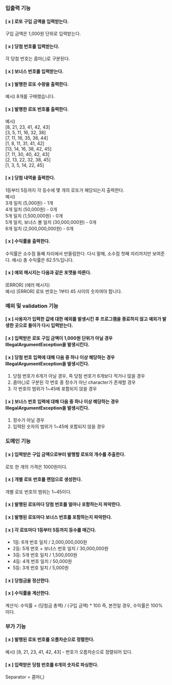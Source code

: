 ### 입출력 기능
#### [ x ] 로또 구입 금액을 입력받는다.
구입 금액은 1,000원 단위로 입력받는다.
#### [ x ] 당첨 번호를 입력받는다.
각 당첨 번호는 콤마(,)로 구분된다.
#### [ x ] 보너스 번호를 입력받는다.
#### [ x ] 발행한 로또 수량을 출력한다.
예시) 8개를 구매했습니다.
#### [ x ] 발행한 로또 번호를 출력한다.
예시)<br>
[8, 21, 23, 41, 42, 43]<br>
[3, 5, 11, 16, 32, 38]<br>
[7, 11, 16, 35, 36, 44]<br>
[1, 8, 11, 31, 41, 42]<br>
[13, 14, 16, 38, 42, 45]<br>
[7, 11, 30, 40, 42, 43]<br>
[2, 13, 22, 32, 38, 45]<br>
[1, 3, 5, 14, 22, 45]
#### [ x ] 당첨 내역을 출력한다.
1등부터 5등까지 각 등수에 몇 개의 로또가 해당되는지 출력한다.<br>
예시) <br>
3개 일치 (5,000원) - 1개<br>
4개 일치 (50,000원) - 0개<br>
5개 일치 (1,500,000원) - 0개<br>
5개 일치, 보너스 볼 일치 (30,000,000원) - 0개<br>
6개 일치 (2,000,000,000원) - 0개
#### [ x ] 수익률을 출력한다.
수익률은 소수점 둘째 자리에서 반올림한다.
다시 말해, 소수점 첫째 자리까지만 보여준다.
예시) 총 수익률은 62.5%입니다.
#### [ x ] 예외 메시지는 다음과 같은 포맷을 따른다.
[ERROR] (에러 메시지) <br>
예시) [ERROR] 로또 번호는 1부터 45 사이의 숫자여야 합니다.

### 예외 및 validation 기능
#### [ x ] 사용자가 입력한 값에 대한 예외를 발생시킨 후 프로그램을 종료하지 않고 예외가 발생한 곳으로 돌아가 다시 입력받는다.
#### [ x ] 입력받은 로또 구입 금액이 1,000원 단위가 아닐 경우 IllegalArgumentException을 발생시킨다.
#### [ x ] 당첨 번호 입력에 대해 다음 중 하나 이상 해당하는 경우 IllegalArgumentException을 발생시킨다.
1. 당첨 번호가 6개가 아닐 경우, 즉 당첨 번호가 6개보다 적거나 많을 경우
2. 콤마(,)로 구분된 각 번호 중 정수가 아닌 character가 존재할 경우
3. 각 번호의 범위가 1~45에 포함되지 않을 경우
#### [ x ] 보너스 번호 입력에 대해 다음 중 하나 이상 해당하는 경우 IllegalArgumentException을 발생시킨다.
1. 정수가 아닐 경우
2. 입력된 숫자의 범위가 1~45에 포함되지 않을 경우

### 도메인 기능
#### [ x ] 입력받은 구입 금액으로부터 발행할 로또의 개수를 추출한다.
로또 한 개의 가격은 1000원이다. 
#### [ x ] 개별 로또 번호를 랜덤으로 생성한다.
개별 로또 번호의 범위는 1~45이다.
#### [ x ] 발행된 로또마다 당첨 번호를 얼마나 포함하는지 파악한다.
#### [ x ] 발행된 로또마다 보너스 번호를 포함하는지 파악한다.
#### [ x ] 각 로또마다 1등부터 5등까지 등수를 매긴다.
- 1등: 6개 번호 일치 / 2,000,000,000원
- 2등: 5개 번호 + 보너스 번호 일치 / 30,000,000원
- 3등: 5개 번호 일치 / 1,500,000원
- 4등: 4개 번호 일치 / 50,000원
- 5등: 3개 번호 일치 / 5,000원
#### [ x ] 당첨금을 정산한다.
#### [ x ] 수익률을 계산한다.
계산식: 수익률 = (당첨금 총액) / (구입 금액) * 100
즉, 본전일 경우, 수익률은 100%이다.

### 부가 기능
#### [ x ] 발행된 로또 번호를 오름차순으로 정렬한다.
예시) [8, 21, 23, 41, 42, 43] - 번호가 오름차순으로 정렬되어 있다.
#### [ x ] 입력받은 당첨 번호를 6개의 숫자로 파싱한다.
Separator = 콤마(,)

